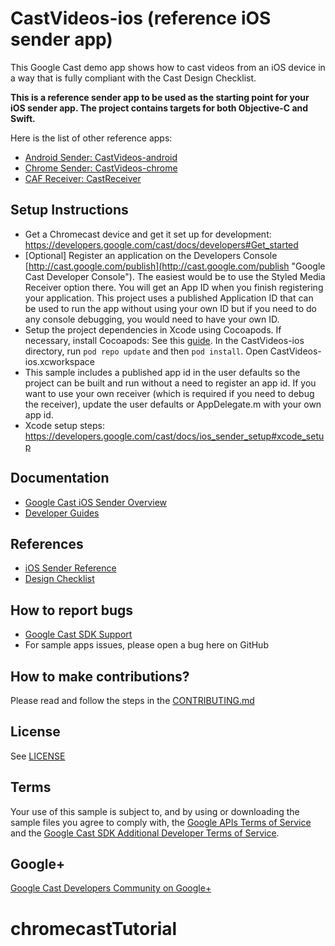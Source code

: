 # CastVideos-ios (reference iOS sender app)

This Google Cast demo app shows how to cast videos from an iOS device in a way that is fully compliant with the Cast Design Checklist.

**This is a reference sender app to be used as the starting point for your iOS sender app. The project contains targets for both Objective-C and Swift.**

Here is the list of other reference apps:
* [Android Sender: CastVideos-android](https://github.com/googlecast/CastVideos-android)
* [Chrome Sender: CastVideos-chrome](https://github.com/googlecast/CastVideos-chrome)
* [CAF Receiver: CastReceiver](https://github.com/googlecast/CastReceiver)

## Setup Instructions
* Get a Chromecast device and get it set up for development: https://developers.google.com/cast/docs/developers#Get_started
* [Optional] Register an application on the Developers Console [http://cast.google.com/publish](http://cast.google.com/publish "Google Cast Developer Console"). The easiest would be to use the Styled Media Receiver option there. You will get an App ID when you finish registering your application. This project uses a published Application ID that
can be used to run the app without using your own ID but if you need to do any console debugging, you would need
to have your own ID.
* Setup the project dependencies in Xcode using Cocoapods. If necessary, install Cocoapods: See this [guide](http://guides.cocoapods.org/using/getting-started.html). In the CastVideos-ios directory, run `pod repo update` and then `pod install`. Open CastVideos-ios.xcworkspace
* This sample includes a published app id in the user defaults so the project can be built and run without a need
   to register an app id. If you want to use your own receiver (which is required if you need to debug the receiver),
    update the user defaults or AppDelegate.m with your own app id.
* Xcode setup steps: https://developers.google.com/cast/docs/ios_sender_setup#xcode_setup

## Documentation
* [Google Cast iOS Sender Overview](https://developers.google.com/cast/docs/ios_sender/)
* [Developer Guides](https://developers.google.com/cast/docs/developers)

## References
* [iOS Sender Reference](https://developers.google.com/cast/docs/reference/ios/)
* [Design Checklist](http://developers.google.com/cast/docs/design_checklist)

## How to report bugs
* [Google Cast SDK Support](https://developers.google.com/cast/docs/support)
* For sample apps issues, please open a bug here on GitHub

## How to make contributions?
Please read and follow the steps in the [CONTRIBUTING.md](CONTRIBUTING.md)

## License
See [LICENSE](LICENSE)

## Terms
Your use of this sample is subject to, and by using or downloading the sample files you agree to comply with, the [Google APIs Terms of Service](https://developers.google.com/terms/) and the [Google Cast SDK Additional Developer Terms of Service](https://developers.google.com/cast/docs/terms/).

## Google+
[Google Cast Developers Community on Google+](http://goo.gl/TPLDxj)
# chromecastTutorial

